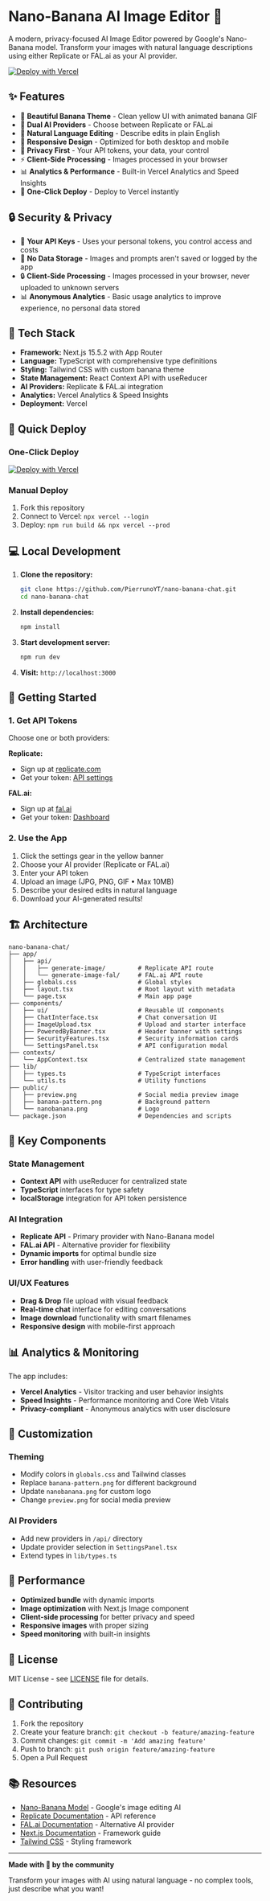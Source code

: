 # Nano-Banana AI Image Editor 🍌

A modern, privacy-focused AI Image Editor powered by Google's Nano-Banana model. Transform your images with natural language descriptions using either Replicate or FAL.ai as your AI provider.

[![Deploy with Vercel](https://vercel.com/button)](https://vercel.com/new/clone?repository-url=https://github.com/PierrunoYT/nano-banana-chat)

## ✨ Features

- 🍌 **Beautiful Banana Theme** - Clean yellow UI with animated banana GIF
- 🤖 **Dual AI Providers** - Choose between Replicate or FAL.ai 
- 🎨 **Natural Language Editing** - Describe edits in plain English
- 📱 **Responsive Design** - Optimized for both desktop and mobile
- 🔐 **Privacy First** - Your API tokens, your data, your control
- ⚡ **Client-Side Processing** - Images processed in your browser
- 📊 **Analytics & Performance** - Built-in Vercel Analytics and Speed Insights
- 🚀 **One-Click Deploy** - Deploy to Vercel instantly

## 🔒 Security & Privacy

- 🔑 **Your API Keys** - Uses your personal tokens, you control access and costs
- 🚫 **No Data Storage** - Images and prompts aren't saved or logged by the app
- 🔒 **Client-Side Processing** - Images processed in your browser, never uploaded to unknown servers
- 📊 **Anonymous Analytics** - Basic usage analytics to improve experience, no personal data stored

## 🎯 Tech Stack

- **Framework:** Next.js 15.5.2 with App Router
- **Language:** TypeScript with comprehensive type definitions  
- **Styling:** Tailwind CSS with custom banana theme
- **State Management:** React Context API with useReducer
- **AI Providers:** Replicate & FAL.ai integration
- **Analytics:** Vercel Analytics & Speed Insights
- **Deployment:** Vercel

## 🚀 Quick Deploy

### One-Click Deploy
[![Deploy with Vercel](https://vercel.com/button)](https://vercel.com/new/clone?repository-url=https://github.com/PierrunoYT/nano-banana-chat)

### Manual Deploy
1. Fork this repository
2. Connect to Vercel: `npx vercel --login`
3. Deploy: `npm run build && npx vercel --prod`

## 💻 Local Development

1. **Clone the repository:**
   ```bash
   git clone https://github.com/PierrunoYT/nano-banana-chat.git
   cd nano-banana-chat
   ```

2. **Install dependencies:**
   ```bash
   npm install
   ```

3. **Start development server:**
   ```bash
   npm run dev
   ```

4. **Visit:** `http://localhost:3000`

## 🔑 Getting Started

### 1. Get API Tokens

Choose one or both providers:

**Replicate:**
- Sign up at [replicate.com](https://replicate.com)
- Get your token: [API settings](https://replicate.com/account/api-tokens?new-token-name=nano-banana-editor)

**FAL.ai:**
- Sign up at [fal.ai](https://fal.ai)
- Get your token: [Dashboard](https://fal.ai/dashboard/keys)

### 2. Use the App

1. Click the settings gear in the yellow banner
2. Choose your AI provider (Replicate or FAL.ai)
3. Enter your API token
4. Upload an image (JPG, PNG, GIF • Max 10MB)
5. Describe your desired edits in natural language
6. Download your AI-generated results!

## 🏗️ Architecture

```
nano-banana-chat/
├── app/
│   ├── api/
│   │   ├── generate-image/         # Replicate API route
│   │   └── generate-image-fal/     # FAL.ai API route
│   ├── globals.css                 # Global styles
│   ├── layout.tsx                  # Root layout with metadata
│   └── page.tsx                    # Main app page
├── components/
│   ├── ui/                         # Reusable UI components  
│   ├── ChatInterface.tsx           # Chat conversation UI
│   ├── ImageUpload.tsx             # Upload and starter interface
│   ├── PoweredByBanner.tsx         # Header banner with settings
│   ├── SecurityFeatures.tsx        # Security information cards
│   └── SettingsPanel.tsx           # API configuration modal
├── contexts/
│   └── AppContext.tsx              # Centralized state management
├── lib/
│   ├── types.ts                    # TypeScript interfaces
│   └── utils.ts                    # Utility functions
├── public/
│   ├── preview.png                 # Social media preview image
│   ├── banana-pattern.png          # Background pattern
│   └── nanobanana.png              # Logo
└── package.json                    # Dependencies and scripts
```

## 🎨 Key Components

### State Management
- **Context API** with useReducer for centralized state
- **TypeScript** interfaces for type safety
- **localStorage** integration for API token persistence

### AI Integration
- **Replicate API** - Primary provider with Nano-Banana model
- **FAL.ai API** - Alternative provider for flexibility
- **Dynamic imports** for optimal bundle size
- **Error handling** with user-friendly feedback

### UI/UX Features
- **Drag & Drop** file upload with visual feedback
- **Real-time chat** interface for editing conversations
- **Image download** functionality with smart filenames
- **Responsive design** with mobile-first approach

## 📊 Analytics & Monitoring

The app includes:
- **Vercel Analytics** - Visitor tracking and user behavior insights
- **Speed Insights** - Performance monitoring and Core Web Vitals
- **Privacy-compliant** - Anonymous analytics with user disclosure

## 🎨 Customization

### Theming
- Modify colors in `globals.css` and Tailwind classes
- Replace `banana-pattern.png` for different background
- Update `nanobanana.png` for custom logo
- Change `preview.png` for social media preview

### AI Providers
- Add new providers in `/api/` directory
- Update provider selection in `SettingsPanel.tsx`
- Extend types in `lib/types.ts`

## 🚀 Performance

- **Optimized bundle** with dynamic imports
- **Image optimization** with Next.js Image component
- **Client-side processing** for better privacy and speed
- **Responsive images** with proper sizing
- **Speed monitoring** with built-in insights

## 📄 License

MIT License - see [LICENSE](LICENSE) file for details.

## 🤝 Contributing

1. Fork the repository
2. Create your feature branch: `git checkout -b feature/amazing-feature`
3. Commit changes: `git commit -m 'Add amazing feature'`
4. Push to branch: `git push origin feature/amazing-feature`
5. Open a Pull Request

## 📚 Resources

- [Nano-Banana Model](https://replicate.com/google/nano-banana) - Google's image editing AI
- [Replicate Documentation](https://replicate.com/docs) - API reference
- [FAL.ai Documentation](https://fal.ai/docs) - Alternative AI provider
- [Next.js Documentation](https://nextjs.org/docs) - Framework guide
- [Tailwind CSS](https://tailwindcss.com) - Styling framework

---

**Made with 🍌 by the community**

Transform your images with AI using natural language - no complex tools, just describe what you want!